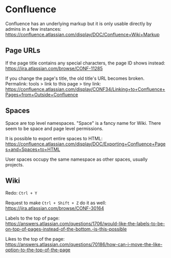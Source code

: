 # Confluence

Confluence has an underlying markup but it is only usable directly by admins in a few instances:
<https://confluence.atlassian.com/display/DOC/Confluence+Wiki+Markup>

## Page URLs

If the page title contains any special characters, the page ID shows instead:
<https://jira.atlassian.com/browse/CONF-11285>

If you change the page's title, the old title's URL becomes broken.
Permalink: tools > link to this page > tiny link:
<https://confluence.atlassian.com/display/CONF34/Linking+to+Confluence+Pages+from+Outside+Confluence>

## Spaces

Space are top level namespaces. "Space" is a fancy name for Wiki. There seem to be space and page level permissions.

It is possible to export entire spaces to HTML:
<https://confluence.atlassian.com/display/DOC/Exporting+Confluence+Pages+and+Spaces+to+HTML>

User spaces occupy the same namespace as other spaces, usually projects.

## Wiki

Redo: `Ctrl + Y`

Request to make `Ctrl + Shift + Z` do it as well: <https://jira.atlassian.com/browse/CONF-30164>

Labels to the top of page:
<https://answers.atlassian.com/questions/1706/would-like-the-labels-to-be-on-top-of-pages-instead-of-the-bottom.-is-this-possible>

Likes to the top of the page:
<https://answers.atlassian.com/questions/70186/how-can-i-move-the-like-option-to-the-top-of-the-page>
